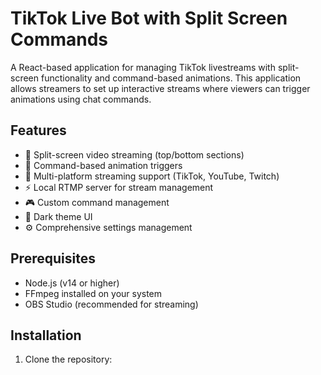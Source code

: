 # TikTok Live Bot with Split Screen Commands

A React-based application for managing TikTok livestreams with split-screen functionality and command-based animations. This application allows streamers to set up interactive streams where viewers can trigger animations using chat commands.

## Features

- 🎥 Split-screen video streaming (top/bottom sections)
- 🤖 Command-based animation triggers
- 🔄 Multi-platform streaming support (TikTok, YouTube, Twitch)
- ⚡ Local RTMP server for stream management
- 🎮 Custom command management
- 🎨 Dark theme UI
- ⚙️ Comprehensive settings management

## Prerequisites

- Node.js (v14 or higher)
- FFmpeg installed on your system
- OBS Studio (recommended for streaming)

## Installation

1. Clone the repository: 